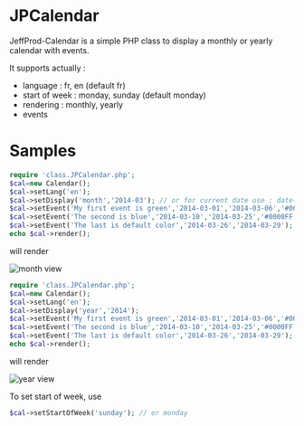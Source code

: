 JPCalendar
==========

JeffProd-Calendar is a simple PHP class to display a monthly or yearly calendar with events.

It supports actually :
- language : fr, en (default fr)
- start of week : monday, sunday (default monday)
- rendering : monthly, yearly
- events

Samples
=======
```php
require 'class.JPCalendar.php';
$cal=new Calendar();
$cal->setLang('en');
$cal->setDisplay('month','2014-03'); // or for current date use : date('Y').'-'.date('m')
$cal->setEvent('My first event is green','2014-03-01','2014-03-06','#00FF00');
$cal->setEvent('The second is blue','2014-03-10','2014-03-25','#0000FF');
$cal->setEvent('The last is default color','2014-03-26','2014-03-29');
echo $cal->render();
```
will render

![month view](http://fr.jeffprod.com/img/2014-03-22-jpcalendar-mensuel.png)

```php
require 'class.JPCalendar.php';
$cal=new Calendar();
$cal->setLang('en');
$cal->setDisplay('year','2014');
$cal->setEvent('My first event is green','2014-03-01','2014-03-06','#00FF00');
$cal->setEvent('The second is blue','2014-03-10','2014-03-25','#0000FF');
$cal->setEvent('The last is default color','2014-03-26','2014-03-29');
echo $cal->render();
```
will render

![year view](http://fr.jeffprod.com/img/2014-03-22-jpcalendar-annuel.png)

To set start of week, use

```php
$cal->setStartOfWeek('sunday'); // or monday
```

